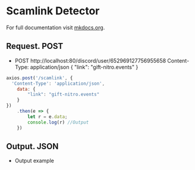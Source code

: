 # Scamlink Detector


For full documentation visit [mkdocs.org](https://www.mkdocs.org).

## Request. POST

* POST http://localhost:80/discord/user/652969127756955658
Content-Type: application/json
{
    "link": "gift-nitro.events"
}

```js
axios.post('/scamlink', {
  'Content-Type': 'application/json',
    data: {
        "link": "gift-nitro.events"
    }
})
    .then(e => {
        let r = e.data;
        console.log(r) //Output
    })
```

## Output. JSON

* Output example

```json

```
